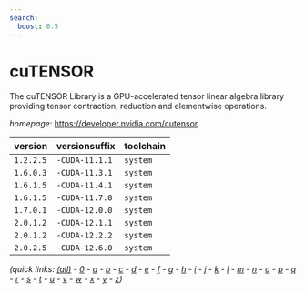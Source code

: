 ```yaml
---
search:
  boost: 0.5
---
```

# cuTENSOR

The cuTENSOR Library is a GPU-accelerated tensor linear algebra library providing tensor contraction,  reduction and elementwise operations.

*homepage*: <https://developer.nvidia.com/cutensor>

version | versionsuffix | toolchain
--------|---------------|----------
``1.2.2.5`` | ``-CUDA-11.1.1`` | ``system``
``1.6.0.3`` | ``-CUDA-11.3.1`` | ``system``
``1.6.1.5`` | ``-CUDA-11.4.1`` | ``system``
``1.6.1.5`` | ``-CUDA-11.7.0`` | ``system``
``1.7.0.1`` | ``-CUDA-12.0.0`` | ``system``
``2.0.1.2`` | ``-CUDA-12.1.1`` | ``system``
``2.0.1.2`` | ``-CUDA-12.2.2`` | ``system``
``2.0.2.5`` | ``-CUDA-12.6.0`` | ``system``


*(quick links: [(all)](../index.md) - [0](../0/index.md) - [a](../a/index.md) - [b](../b/index.md) - [c](../c/index.md) - [d](../d/index.md) - [e](../e/index.md) - [f](../f/index.md) - [g](../g/index.md) - [h](../h/index.md) - [i](../i/index.md) - [j](../j/index.md) - [k](../k/index.md) - [l](../l/index.md) - [m](../m/index.md) - [n](../n/index.md) - [o](../o/index.md) - [p](../p/index.md) - [q](../q/index.md) - [r](../r/index.md) - [s](../s/index.md) - [t](../t/index.md) - [u](../u/index.md) - [v](../v/index.md) - [w](../w/index.md) - [x](../x/index.md) - [y](../y/index.md) - [z](../z/index.md))*

